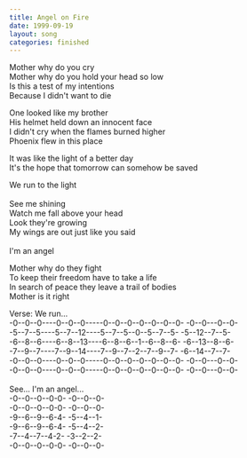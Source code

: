```yaml
---
title: Angel on Fire
date: 1999-09-19
layout: song
categories: finished
---
```

Mother why do you cry  
Mother why do you hold your head so low  
Is this a test of my intentions  
Because I didn't want to die

One looked like my brother  
His helmet held down an innocent face  
I didn't cry when the flames burned higher  
Phoenix flew in this place

It was like the light of a better day  
It's the hope that tomorrow can somehow be saved

<div class="chorus">
  We run to the light<br/>
  <br/>
  See me shining<br/>
  Watch me fall above your head<br/>
  Look they're growing<br/>
  My wings are out just like you said<br/>
  <br/>
  I'm an angel
</div>

Mother why do they fight  
To keep their freedom have to take a life  
In search of peace they leave a trail of bodies  
Mother is it right

<div class="chords">
  Verse: We run...<br/>
  -0--0--0----0--0--0-----0--0--0--0--0--0--0- -0--0---0--0-<br/>
  -5--7--5----5--7--12----5--7--5--0--5--7--5- -5--12--7--5-<br/>
  -6--8--6----6--8--13----6--8--6--1--6--8--6- -6--13--8--6-<br/>
  -7--9--7----7--9--14----7--9--7--2--7--9--7- -6--14--7--7-<br/>
  -0--0--0----0--0--0-----0--0--0--0--0--0--0- -0--0---0--0-<br/>
  -0--0--0----0--0--0-----0--0--0--0--0--0--0- -0--0---0--0-<br/>
  <br/>
  See... I'm an angel...<br/>
  -0--0--0--0-0- -0--0--0-<br/>
  -0--0--0--0-0- -0--0--0-<br/>
  -9--6--9--6-4- -5--4--1-<br/>
  -9--6--9--6-4- -5--4--2-<br/>
  -7--4--7--4-2- -3--2--2-<br/>
  -0--0--0--0-0- -0--0--0-
</div>
